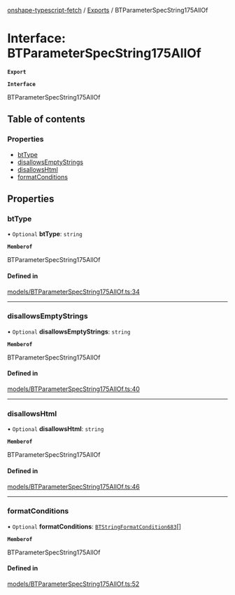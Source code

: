 [onshape-typescript-fetch](../README.md) / [Exports](../modules.md) / BTParameterSpecString175AllOf

# Interface: BTParameterSpecString175AllOf

**`Export`**

**`Interface`**

BTParameterSpecString175AllOf

## Table of contents

### Properties

- [btType](BTParameterSpecString175AllOf.md#bttype)
- [disallowsEmptyStrings](BTParameterSpecString175AllOf.md#disallowsemptystrings)
- [disallowsHtml](BTParameterSpecString175AllOf.md#disallowshtml)
- [formatConditions](BTParameterSpecString175AllOf.md#formatconditions)

## Properties

### btType

• `Optional` **btType**: `string`

**`Memberof`**

BTParameterSpecString175AllOf

#### Defined in

[models/BTParameterSpecString175AllOf.ts:34](https://github.com/toebes/onshape-typescript-fetch/blob/3e11ae1/models/BTParameterSpecString175AllOf.ts#L34)

___

### disallowsEmptyStrings

• `Optional` **disallowsEmptyStrings**: `string`

**`Memberof`**

BTParameterSpecString175AllOf

#### Defined in

[models/BTParameterSpecString175AllOf.ts:40](https://github.com/toebes/onshape-typescript-fetch/blob/3e11ae1/models/BTParameterSpecString175AllOf.ts#L40)

___

### disallowsHtml

• `Optional` **disallowsHtml**: `string`

**`Memberof`**

BTParameterSpecString175AllOf

#### Defined in

[models/BTParameterSpecString175AllOf.ts:46](https://github.com/toebes/onshape-typescript-fetch/blob/3e11ae1/models/BTParameterSpecString175AllOf.ts#L46)

___

### formatConditions

• `Optional` **formatConditions**: [`BTStringFormatCondition683`](BTStringFormatCondition683.md)[]

**`Memberof`**

BTParameterSpecString175AllOf

#### Defined in

[models/BTParameterSpecString175AllOf.ts:52](https://github.com/toebes/onshape-typescript-fetch/blob/3e11ae1/models/BTParameterSpecString175AllOf.ts#L52)
